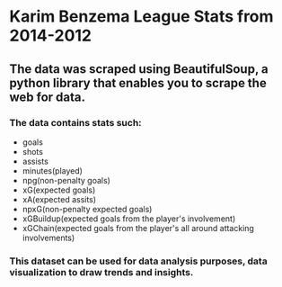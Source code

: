 # Karim Benzema League Stats from 2014-2012

## The data was scraped using BeautifulSoup, a python library that enables you to scrape the web for data.
### The data contains stats such:
* goals
* shots
* assists
* minutes(played)
* npg(non-penalty goals)
* xG(expected goals)
* xA(expected assits)
* npxG(non-penalty expected goals)
* xGBuildup(expected goals from the player's involvement)
* xGChain(expected goals from the player's all around attacking involvements)

### This dataset can be used for data analysis purposes, data visualization to draw trends and insights.
